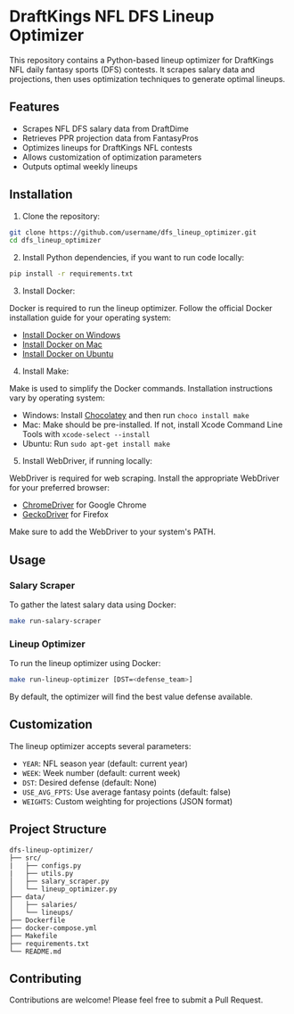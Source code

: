 # DraftKings NFL DFS Lineup Optimizer

This repository contains a Python-based lineup optimizer for DraftKings NFL daily fantasy sports (DFS) contests. It scrapes salary data and projections, then uses optimization techniques to generate optimal lineups.

## Features

- Scrapes NFL DFS salary data from DraftDime
- Retrieves PPR projection data from FantasyPros  
- Optimizes lineups for DraftKings NFL contests
- Allows customization of optimization parameters
- Outputs optimal weekly lineups

## Installation

1. Clone the repository:

```bash
git clone https://github.com/username/dfs_lineup_optimizer.git
cd dfs_lineup_optimizer
```

2. Install Python dependencies, if you want to run code locally:

```bash
pip install -r requirements.txt
```

3. Install Docker:

Docker is required to run the lineup optimizer. Follow the official Docker installation guide for your operating system:
- [Install Docker on Windows](https://docs.docker.com/desktop/install/windows-install/)
- [Install Docker on Mac](https://docs.docker.com/desktop/install/mac-install/)
- [Install Docker on Ubuntu](https://docs.docker.com/engine/install/ubuntu/)

4. Install Make:

Make is used to simplify the Docker commands. Installation instructions vary by operating system:
- Windows: Install [Chocolatey](https://chocolatey.org/install) and then run `choco install make`
- Mac: Make should be pre-installed. If not, install Xcode Command Line Tools with `xcode-select --install`
- Ubuntu: Run `sudo apt-get install make`

5. Install WebDriver, if running locally:

WebDriver is required for web scraping. Install the appropriate WebDriver for your preferred browser:
- [ChromeDriver](https://sites.google.com/a/chromium.org/chromedriver/downloads) for Google Chrome
- [GeckoDriver](https://github.com/mozilla/geckodriver/releases) for Firefox

Make sure to add the WebDriver to your system's PATH.

## Usage

### Salary Scraper

To gather the latest salary data using Docker:

```bash
make run-salary-scraper
```

### Lineup Optimizer

To run the lineup optimizer using Docker:

```bash
make run-lineup-optimizer [DST=<defense_team>]
```
By default, the optimizer will find the best value defense available.

## Customization

The lineup optimizer accepts several parameters:

- `YEAR`: NFL season year (default: current year)
- `WEEK`: Week number (default: current week) 
- `DST`: Desired defense (default: None)
- `USE_AVG_FPTS`: Use average fantasy points (default: false)
- `WEIGHTS`: Custom weighting for projections (JSON format)

## Project Structure

```
dfs-lineup-optimizer/
├── src/
|   ├── configs.py
|   ├── utils.py
│   ├── salary_scraper.py
│   └── lineup_optimizer.py
├── data/
│   ├── salaries/
│   └── lineups/
├── Dockerfile
├── docker-compose.yml
├── Makefile
├── requirements.txt
└── README.md
```

## Contributing

Contributions are welcome! Please feel free to submit a Pull Request.
